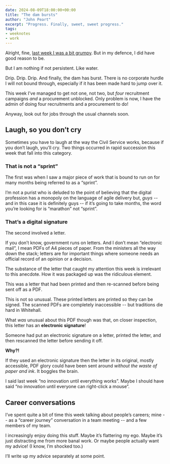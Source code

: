 ```yaml
---
date: 2024-08-09T18:00:00+00:00
title: "The dam bursts"
author: "John Peart"
excerpt: "Progress. Finally, sweet, sweet progress."
tags:
- weeknotes
- work
---
```


Alright, fine, [last week I was a bit grumpy](/weeknote/2024/08/04/). But in my defence, I did have good reason to be.

But I am nothing if not persistent. Like water. 

Drip. Drip. Drip. And finally, the dam has burst. There is no corporate hurdle I will not bound through, especially if it has been made hard to jump over it.

This week I’ve managed to get not one, not two, but *four* recruitment campaigns *and* a procurement unblocked. Only problem is now, I have the admin of doing four recruitments and a procurement to do!

Anyway, look out for jobs through the usual channels soon.

## Laugh, so you don’t cry

Sometimes you have to laugh at the way the Civil Service works, because if you don’t laugh, you’ll cry. Two things occurred in rapid succession this week that fall into this category.

### That is not a “sprint”

The first was when I saw a major piece of work that is bound to run on for many months being referred to as a “sprint”. 

I’m not a purist who is deluded to the point of believing that the digital profession has a monopoly on the language of agile delivery but, *guys* -- and in this case it is definitely guys -- if it’s going to take months, the word you’re looking for is “marathon” not “sprint”. 

### That’s a digital signature

The second involved a letter.

If you don’t know, government runs on letters. And I don’t mean “electronic mail”, I mean PDFs of A4 pieces of paper. From the ministers all the way down the stack; letters are for important things where someone needs an official record of an opinion or a decision.

The substance of the letter that caught my attention this week is irrelevant to this anecdote. How it was packaged up was the ridiculous element.

This was a letter that had been printed and then re-scanned before being sent off as a PDF. 

This is not so unusual. These printed letters are printed so they can be signed. The scanned PDFs are completely inaccessible -- but traditions die hard in Whitehall.

What *was* unusual about this PDF though was that, on closer inspection, this letter has an **electronic signature**!

Someone had put an electronic signature on a letter, printed the letter, and then rescanned the letter before sending it off.

**Why?!** 

If they used an electronic signature then the letter in its original, mostly accessible, PDF glory could have been sent around *without the waste of paper and ink*. It boggles the brain.

I said last week “no innovation until everything works”. Maybe I should have said “no innovation until everyone can right-click a mouse”.

## Career conversations 

I’ve spent quite a bit of time this week talking about people’s careers; mine -- as a “career journey” conversation in a team meeting -- and a few members of my team.

I increasingly enjoy doing this stuff. Maybe it’s flattering my ego. Maybe it’s just distracting me from more banal work. Or maybe people actually want my advice! (I know, I’m shocked too.)

I’ll write up my advice separately at some point.